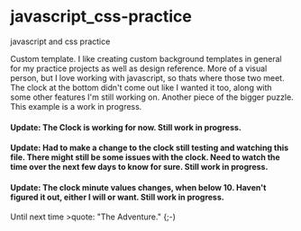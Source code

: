 # javascript_css-practice
javascript and css practice

Custom template. I like creating custom background templates in general for my practice projects
as well as design reference. More of a visual person, but I love working with javascript, so thats 
where those two meet. The clock at the bottom didn't come out like I wanted it too, along with some 
other features I'm still working on. Another piece of the bigger puzzle. This example is a work in 
progress. 

#### Update: The Clock is working for now. Still work in progress.

#### Update: Had to make a change to the clock still testing and watching this file. There might still be some issues with the clock. Need to watch the time over the next few days to know for sure. Still work in progress.

#### Update: The clock minute values changes, when below 10. Haven't figured it out, either I will or want. Still work in progress.

Until next time >quote: "The Adventure." {;-)
